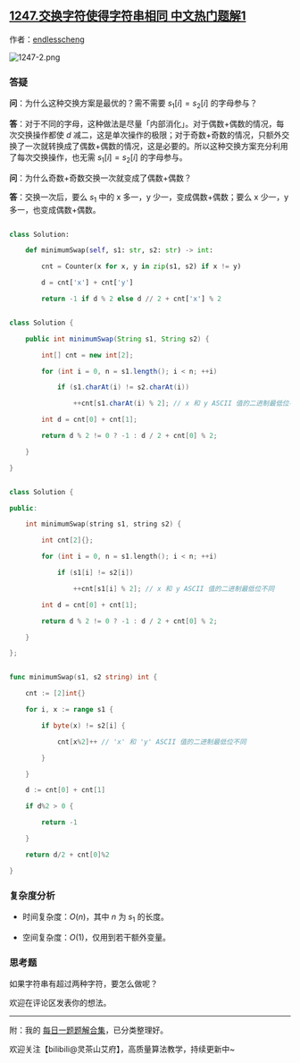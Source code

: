 ## [1247.交换字符使得字符串相同 中文热门题解1](https://leetcode.cn/problems/minimum-swaps-to-make-strings-equal/solutions/100000/mei-xiang-ming-bai-yi-zhang-tu-miao-dong-a6r1)

作者：[endlesscheng](https://leetcode.cn/u/endlesscheng)

![1247-2.png](https://pic.leetcode.cn/1677203938-dBhSyu-1247-2.png)

### 答疑

**问**：为什么这种交换方案是最优的？需不需要 $s_1[i]=s_2[i]$ 的字母参与？

**答**：对于不同的字母，这种做法是尽量「内部消化」。对于偶数+偶数的情况，每次交换操作都使 $d$ 减二，这是单次操作的极限；对于奇数+奇数的情况，只额外交换了一次就转换成了偶数+偶数的情况，这是必要的。所以这种交换方案充分利用了每次交换操作，也无需 $s_1[i]=s_2[i]$ 的字母参与。

**问**：为什么奇数+奇数交换一次就变成了偶数+偶数？

**答**：交换一次后，要么 $s_1$ 中的 $\text{x}$ 多一，$\text{y}$ 少一，变成偶数+偶数；要么 $\text{x}$ 少一，$\text{y}$ 多一，也变成偶数+偶数。

```py [sol1-Python3]
class Solution:
    def minimumSwap(self, s1: str, s2: str) -> int:
        cnt = Counter(x for x, y in zip(s1, s2) if x != y)
        d = cnt['x'] + cnt['y']
        return -1 if d % 2 else d // 2 + cnt['x'] % 2
```

```java [sol1-Java]
class Solution {
    public int minimumSwap(String s1, String s2) {
        int[] cnt = new int[2];
        for (int i = 0, n = s1.length(); i < n; ++i)
            if (s1.charAt(i) != s2.charAt(i))
                ++cnt[s1.charAt(i) % 2]; // x 和 y ASCII 值的二进制最低位不同
        int d = cnt[0] + cnt[1];
        return d % 2 != 0 ? -1 : d / 2 + cnt[0] % 2;
    }
}
```

```cpp [sol1-C++]
class Solution {
public:
    int minimumSwap(string s1, string s2) {
        int cnt[2]{};
        for (int i = 0, n = s1.length(); i < n; ++i)
            if (s1[i] != s2[i])
                ++cnt[s1[i] % 2]; // x 和 y ASCII 值的二进制最低位不同
        int d = cnt[0] + cnt[1];
        return d % 2 != 0 ? -1 : d / 2 + cnt[0] % 2;
    }
};
```

```go [sol1-Go]
func minimumSwap(s1, s2 string) int {
    cnt := [2]int{}
    for i, x := range s1 {
        if byte(x) != s2[i] {
            cnt[x%2]++ // 'x' 和 'y' ASCII 值的二进制最低位不同
        }
    }
    d := cnt[0] + cnt[1]
    if d%2 > 0 {
        return -1
    }
    return d/2 + cnt[0]%2
}
```

### 复杂度分析

- 时间复杂度：$O(n)$，其中 $n$ 为 $s_1$ 的长度。
- 空间复杂度：$O(1)$，仅用到若干额外变量。

### 思考题

如果字符串有超过两种字符，要怎么做呢？

欢迎在评论区发表你的想法。

---

附：我的 [每日一题题解合集](https://github.com/EndlessCheng/codeforces-go/blob/master/leetcode/SOLUTIONS.md)，已分类整理好。

欢迎关注【biIibiIi@灵茶山艾府】，高质量算法教学，持续更新中~
